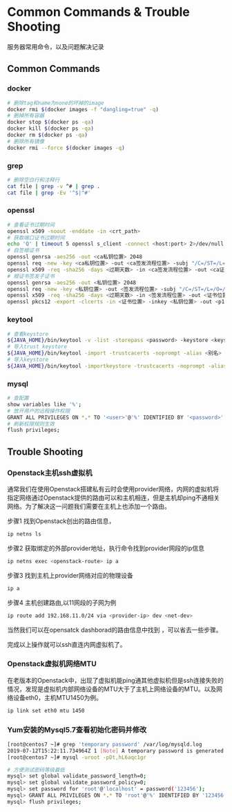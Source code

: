 # Common Commands & Trouble Shooting

服务器常用命令，以及问题解决记录

## Common Commands

### docker 

```bash
# 删除tag和name为none的坏掉的image
docker rmi $(docker images -f "dangling=true" -q)
# 删掉所有容器
docker stop $(docker ps -qa)
docker kill $(docker ps -qa)
docker rm $(docker ps -qa)
# 删除所有镜像
docker rmi --force $(docker images -q)
```

### grep 

```bash
# 删除空白行和注释行
cat file | grep -v ^# | grep .
cat file | grep -Ev '^$|^#'
```

### openssl

 ```bash
# 查看证书过期时间
openssl x509 -noout -enddate -in <crt_path>
# 获取端口证书过期时间
echo 'Q' | timeout 5 openssl s_client -connect <host:port> 2>/dev/null | openssl x509 -noout -enddate
# 自签根证书
openssl genrsa -aes256 -out <ca私钥位置> 2048
openssl req -new -key <ca私钥位置> -out <ca签发流程位置> -subj "/C=/ST=/L=/O=/OU=/CN=/emailAddress="
openssl x509 -req -sha256 -days <过期天数> -in <ca签发流程位置> -out <ca证书位置> -signkey <ca私钥位置> -CAcreateserial
# 根证书签发子证书
openssl genrsa -aes256 -out <私钥位置> 2048
openssl req -new -key <私钥位置> -out <签发流程位置> -subj "/C=/ST=/L=/O=/OU=/CN=/emailAddress=" 
openssl x509 -req -sha256 -days <过期天数> -in <签发流程位置> -out <证书位置> -signkey <私钥位置> -CAkey <ca私钥> -CA <ca证书位置> -CAcreateserial
openssl pkcs12 -export -clcerts -in <证书位置> -inkey <私钥位置> -out <p12证书位置> -name <别名>
 ```

### keytool

```bash
# 查看keystore
${JAVA_HOME}/bin/keytool -v -list -storepass <password> -keystore <keystore_path>
# 导入trust keystore
${JAVA_HOME}/bin/keytool -import -trustcacerts -noprompt -alias <别名> -file <证书位置> -keystore <Keystore位置>
# 导入keystore
${JAVA_HOME}/bin/keytool -importkeystore -trustcacerts -noprompt -alias <别名> -deststoretype pkcs12 -srcstoretype pkcs12 -srckeystore <p12证书位置> -destkeystore <Keystore位置>
```

### mysql

```bash
# 查配置
show variables like '%';
# 放开用户的远程操作权限
GRANT ALL PRIVILEGES ON *.* TO '<user>'@'%' IDENTIFIED BY '<password>' WITH GRANT OPTION;
# 刷新权限规则生效
flush privileges;
```



## Trouble Shooting

### Openstack主机ssh虚拟机

通常我们在使用Openstack搭建私有云时会使用provider网络，内网的虚拟机将指定网络通过Openstack提供的路由可以和主机相连，但是主机却ping不通相关网络。为了解决这一问题我们需要在主机上也添加一个路由。

步骤1 找到Openstack创出的路由信息，<openstack-route>

```bash
ip netns ls
```

步骤2 获取绑定的外部provider地址，执行命令找到provider网段的ip信息 <provider-ip>

```bash
ip netns exec <openstack-route> ip a
```

步骤3 找到主机上provider网络对应的物理设备 <net-dev>

```bash
ip a
```

步骤4 主机创建路由,以11网段的子网为例

```bash
ip route add 192.168.11.0/24 via <provider-ip> dev <net-dev>
```

当然我们可以在opensatck dashborad的路由信息中找到 <provider-ip>，可以省去一些步骤。

完成以上操作就可以ssh直连内网虚拟机了。

### Openstack虚拟机网络MTU

在老版本的Openstack中，出现了虚拟机能ping通其他虚拟机但是ssh连接失败的情况，发现是虚拟机内部网络设备的MTU大于了主机上网络设备的MTU。以及网络设备eth0，主机MTU1450为例。

```bash
ip link set eth0 mtu 1450
```

### Yum安装的Mysql5.7查看初始化密码并修改

```bash
[root@centos7 ~]# grep 'temporary password' /var/log/mysqld.log
2019-07-12T15:22:11.734964Z 1 [Note] A temporary password is generated for root@localhost: Dt,hL6aqc1gr
[root@centos7 ~]# mysql -uroot -pDt,hL6aqc1gr

# 方便测试密码等级最低
mysql> set global validate_password_length=0;
mysql> set global validate_password_policy=0;
mysql> set password for 'root'@'localhost' = password('123456');
mysql> GRANT ALL PRIVILEGES ON *.* TO 'root'@'%' IDENTIFIED BY '123456' WITH GRANT OPTION;
mysql> flush privileges;
```

